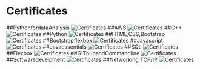 # Certificates


##PythonfordataAnalysis
![Certificates](PythonforDataAnalysis.png)
##AWS
![Certificates](AWS.png)
##C++
![Certificates](C++.png)
##Python
![Certificates](Python.png)
##HTML,CSS,Bootstrap
![Certificates](HTML,CSS,Bootstrap.png)
##Bootstrapflexbox
![Certificates](https://github.com/SaiKumarGunti08/Certificates/blob/main/Bootstrap%20CSS%20Flexbox.png)
##Javascript
![Certificates](Javascript.png)
##Javaessentials
![Certificates](https://github.com/SaiKumarGunti08/Certificates/blob/main/Javascript%20essentials.png)
##SQL
![Certificates](SQL.png)
##Flexbox
![Certificates](Flexbox.png)
##GIThubandCommandline
![Certificates](https://github.com/SaiKumarGunti08/Certificates/blob/main/GIT%20hub%20and%20Comman%20line.png)
##Softwaredevelpment
![Certificates](https://github.com/SaiKumarGunti08/Certificates/blob/main/Software%20development.png)
##Networking TCP/IP
![Certificates](Networking.png)
